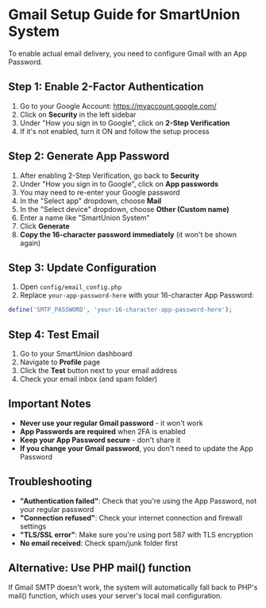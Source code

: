 # Gmail Setup Guide for SmartUnion System

To enable actual email delivery, you need to configure Gmail with an App Password.

## Step 1: Enable 2-Factor Authentication

1. Go to your Google Account: https://myaccount.google.com/
2. Click on **Security** in the left sidebar
3. Under "How you sign in to Google", click on **2-Step Verification**
4. If it's not enabled, turn it ON and follow the setup process

## Step 2: Generate App Password

1. After enabling 2-Step Verification, go back to **Security**
2. Under "How you sign in to Google", click on **App passwords**
3. You may need to re-enter your Google password
4. In the "Select app" dropdown, choose **Mail**
5. In the "Select device" dropdown, choose **Other (Custom name)**
6. Enter a name like "SmartUnion System"
7. Click **Generate**
8. **Copy the 16-character password immediately** (it won't be shown again)

## Step 3: Update Configuration

1. Open `config/email_config.php`
2. Replace `your-app-password-here` with your 16-character App Password:

```php
define('SMTP_PASSWORD', 'your-16-character-app-password-here');
```

## Step 4: Test Email

1. Go to your SmartUnion dashboard
2. Navigate to **Profile** page
3. Click the **Test** button next to your email address
4. Check your email inbox (and spam folder)

## Important Notes

- **Never use your regular Gmail password** - it won't work
- **App Passwords are required** when 2FA is enabled
- **Keep your App Password secure** - don't share it
- **If you change your Gmail password**, you don't need to update the App Password

## Troubleshooting

- **"Authentication failed"**: Check that you're using the App Password, not your regular password
- **"Connection refused"**: Check your internet connection and firewall settings
- **"TLS/SSL error"**: Make sure you're using port 587 with TLS encryption
- **No email received**: Check spam/junk folder first

## Alternative: Use PHP mail() function

If Gmail SMTP doesn't work, the system will automatically fall back to PHP's mail() function, which uses your server's local mail configuration.
